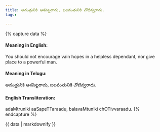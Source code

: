 ```yaml
---
title: అదంత్రునికి ఆశపెట్టరాదు, బలవంతునికి చోటివ్వరాదు.
tags:

---
```


{% capture data %}
#### Meaning in English:
You should not encourage vain hopes in a helpless dependant, nor give place to a powerful man.

#### Meaning in Telugu:
అదంత్రునికి ఆశపెట్టరాదు, బలవంతునికి చోటివ్వరాదు.

#### English Transliteration:
adaMtruniki aaSapeTTaraadu, balavaMtuniki chOTivvaraadu.
{% endcapture %}

<div class="notice">{{ data | markdownify }}</div>


